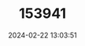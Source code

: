 ---
title: "153941"
category: "Procambarus seminolae"
draft: false
date: 2024-02-22 13:03:51
languages:
  English: ["Seminole Crayfish"]
---